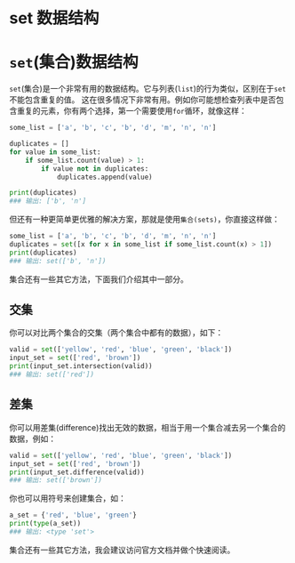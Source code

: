 # set 数据结构

# `set`(集合)数据结构

`set`(集合)是一个非常有用的数据结构。它与列表(`list`)的行为类似，区别在于`set`不能包含重复的值。
这在很多情况下非常有用。例如你可能想检查列表中是否包含重复的元素，你有两个选择，第一个需要使用`for`循环，就像这样：

```py
some_list = ['a', 'b', 'c', 'b', 'd', 'm', 'n', 'n']

duplicates = []
for value in some_list:
    if some_list.count(value) > 1:
        if value not in duplicates:
            duplicates.append(value)

print(duplicates)
### 输出: ['b', 'n'] 
```

但还有一种更简单更优雅的解决方案，那就是使用`集合(sets)`，你直接这样做：

```py
some_list = ['a', 'b', 'c', 'b', 'd', 'm', 'n', 'n']
duplicates = set([x for x in some_list if some_list.count(x) > 1])
print(duplicates)
### 输出: set(['b', 'n']) 
```

集合还有一些其它方法，下面我们介绍其中一部分。

## 交集

你可以对比两个集合的交集（两个集合中都有的数据），如下：

```py
valid = set(['yellow', 'red', 'blue', 'green', 'black'])
input_set = set(['red', 'brown'])
print(input_set.intersection(valid))
### 输出: set(['red']) 
```

## 差集

你可以用差集(difference)找出无效的数据，相当于用一个集合减去另一个集合的数据，例如：

```py
valid = set(['yellow', 'red', 'blue', 'green', 'black'])
input_set = set(['red', 'brown'])
print(input_set.difference(valid))
### 输出: set(['brown']) 
```

你也可以用符号来创建集合，如：

```py
a_set = {'red', 'blue', 'green'}
print(type(a_set))
### 输出: <type 'set'> 
```

集合还有一些其它方法，我会建议访问官方文档并做个快速阅读。